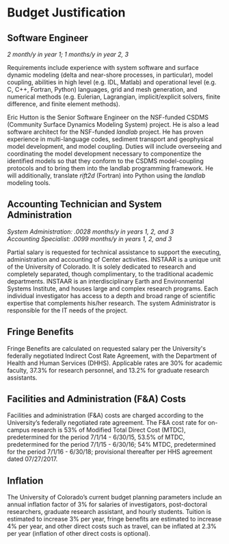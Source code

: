 # Budget Justification

## Software Engineer

*2 month/y in year 1; 1 months/y in year 2, 3*

Requirements include experience with system software and surface dynamic
modeling (delta and near-shore processes, in particular), model coupling,
abilities in high level (e.g. IDL, Matlab) and operational level (e.g. C,
C++, Fortran, Python) languages, grid and mesh generation, and numerical
methods (e.g. Eulerian, Lagrangian, implicit/explicit solvers, finite
difference, and finite element methods).

Eric Hutton is the Senior Software Engineer on the NSF-funded CSDMS
(Community Surface Dynamics Modeling System) project. He is also
a lead software architect for the NSF-funded *landlab* project.
He has proven experience in multi-language codes, sediment
transport and geophysical model development, and model coupling.
Duties will include overseeing and coordinating the model development
necessary to componentize the identified models so that they conform to the CSDMS model-coupling protocols and to bring them into the landlab programming
framework. He will additionally, translate *rift2d* (Fortran) into Python
using the *landlab* modeling tools.


## Accounting Technician and System Administration

*System Administration: .0028 months/y in years 1, 2, and 3*  
*Accounting Specialist: .0099 months/y in years 1, 2, and 3*

Partial salary is requested for technical assistance to support the executing,
administration and accounting of Center activities. INSTAAR is a unique unit
of the University of Colorado.  It is solely dedicated to research and
completely separated, though complimentary, to the traditional academic
departments.  INSTAAR is an interdisciplinary Earth and Environmental Systems
Institute, and houses large and complex research programs.  Each individual
investigator has access to a depth and broad range of scientific expertise
that complements his/her research. The system Administrator is responsible for
the IT needs of the project.

## Fringe Benefits

Fringe Benefits are calculated on requested salary per the University's
federally negotiated Indirect Cost Rate Agreement, with the Department of
Health and Human Services (DHHS). Applicable rates are 30% for academic
faculty, 37.3% for research personnel, and 13.2% for graduate research
assistants.

## Facilities and Administration (F&A) Costs

Facilities and administration (F&A) costs are charged according to the
University’s federally negotiated rate agreement. The F&A cost rate
for on-campus research is 53% of Modified Total Direct Cost (MTDC),
predetermined for the period 7/1/14 - 6/30/15, 53.5% of MTDC,
predetermined for the period 7/1/15 - 6/30/16; 54% MTDC, predetermined
for the period 7/1/16 - 6/30/18; provisional thereafter per HHS
agreement dated 07/27/2017.

## Inflation

The University of Colorado’s current budget planning parameters
include an annual inflation factor of 3% for salaries of investigators,
post-doctoral researchers, graduate research assistant, and hourly
students. Tuition is estimated to increase 3% per year, fringe
benefits are estimated to increase 4% per year, and other direct
costs such as travel, can be inflated at 2.3% per year (inflation
of other direct costs is optional).
